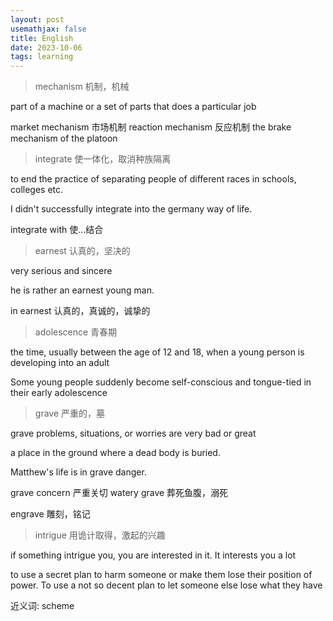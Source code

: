 ```yaml
---
layout: post
usemathjax: false
title: English
date: 2023-10-06
tags: learning
---
```


<!--more-->
<!-- <span style="color: blue;"> </span> -->

> mechanism 机制，机械

part of a machine or a set of parts that does a particular job

market mechanism 市场机制
reaction mechanism 反应机制
the brake mechanism of the platoon

> integrate 使一体化，取消种族隔离

to end the practice of separating people of different races in schools, colleges etc.

I didn't successfully integrate into the germany way of life. 

integrate with 使...结合

> earnest 认真的，坚决的

very serious and sincere

he is rather an earnest young man.

in earnest 认真的，真诚的，诚挚的

> adolescence 青春期

the time, usually between the age of 12 and 18, when a young person is developing into an adult

Some young people suddenly become self-conscious and tongue-tied in their early adolescence

> grave 严重的，墓

grave problems, situations, or worries are very bad or great

a place in the ground where a dead body is buried.

Matthew's life is in grave danger.

grave concern 严重关切
watery grave 葬死鱼腹，溺死

engrave 雕刻，铭记

> intrigue 用诡计取得，激起的兴趣

if something intrigue you, you are interested in it. It interests you a lot

to use a secret plan to harm someone or make them lose their position of power. To use a not so decent plan to let someone else lose what they have

近义词: scheme